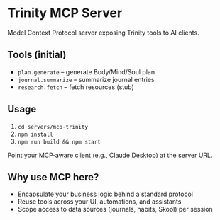 # Trinity MCP Server

Model Context Protocol server exposing Trinity tools to AI clients.

## Tools (initial)
- `plan.generate` – generate Body/Mind/Soul plan
- `journal.summarize` – summarize journal entries
- `research.fetch` – fetch resources (stub)

## Usage
1. `cd servers/mcp-trinity`
2. `npm install`
3. `npm run build && npm start`

Point your MCP‑aware client (e.g., Claude Desktop) at the server URL.

## Why use MCP here?
- Encapsulate your business logic behind a standard protocol
- Reuse tools across your UI, automations, and assistants
- Scope access to data sources (journals, habits, Skool) per session

